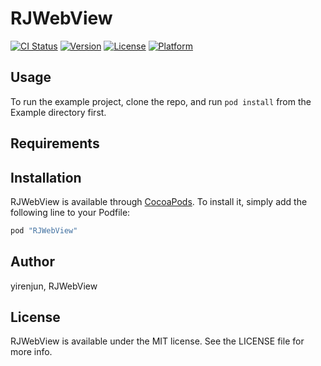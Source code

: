 # RJWebView

[![CI Status](http://img.shields.io/travis/yirenjun/RJWebView.svg?style=flat)](https://travis-ci.org/yirenjun/RJWebView)
[![Version](https://img.shields.io/cocoapods/v/RJWebView.svg?style=flat)](http://cocoapods.org/pods/RJWebView)
[![License](https://img.shields.io/cocoapods/l/RJWebView.svg?style=flat)](http://cocoapods.org/pods/RJWebView)
[![Platform](https://img.shields.io/cocoapods/p/RJWebView.svg?style=flat)](http://cocoapods.org/pods/RJWebView)

## Usage

To run the example project, clone the repo, and run `pod install` from the Example directory first.

## Requirements

## Installation

RJWebView is available through [CocoaPods](http://cocoapods.org). To install
it, simply add the following line to your Podfile:

```ruby
pod "RJWebView"
```

## Author

yirenjun, RJWebView

## License

RJWebView is available under the MIT license. See the LICENSE file for more info.
